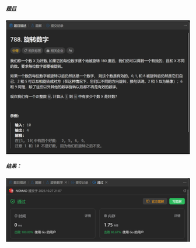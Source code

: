 ##### [题目](https://leetcode.cn/problems/rotated-digits/description/)
![pic](img.png)
##### 结果：
![pic](result.png)